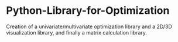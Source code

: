 # Python-Library-for-Optimization
Creation of a univariate/multivariate optimization library and a 2D/3D visualization library, and finally a matrix calculation library.
